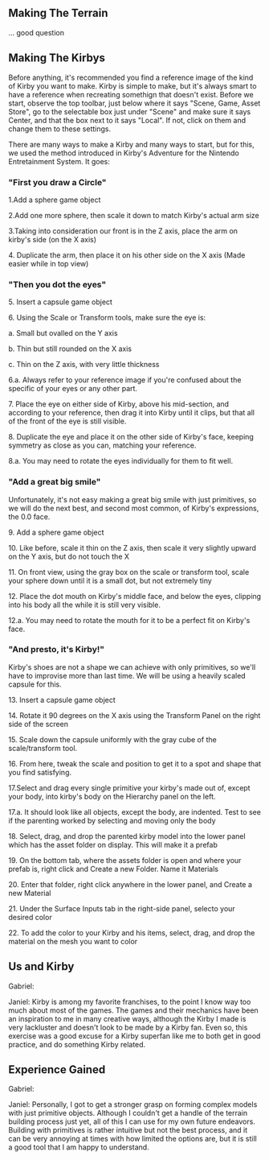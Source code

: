 <h2>Making The Terrain</h2>
<p>... good question</p>
<h2>Making The Kirbys</h2>
<p>Before anything, it's recommended you find a reference image of the kind of Kirby you want to make. Kirby is simple to make, but it's always smart to have a reference when recreating somethign that doesn't exist. Before we start, observe the top toolbar, just below where it says "Scene, Game, Asset Store", go to the selectable box just under "Scene" and make sure it says Center, and that the box next to it says "Local". If not, click on them and change them to these settings. 
</p><p>There are many ways to make a Kirby and many ways to start, but for this, we used the method introduced in Kirby's Adventure for the Nintendo Entretainment System. It goes:</p>

<h3>"First you draw a Circle"</h3>
<p>1.Add a sphere game object</p>
<p>2.Add one more sphere, then scale it down to match Kirby's actual arm size</p>
<p>3.Taking into consideration our front is in the Z axis, place the arm on kirby's side (on the X axis)</p>
<p>4. Duplicate the arm, then place it on his other side on the X axis (Made easier while in top view)</p>

<h3>"Then you dot the eyes"</h3>
<p>5. Insert a capsule game object</p>
<p>6. Using the Scale or Transform tools, make sure the eye is:</p>
<p>a. Small but ovalled on the Y axis</p>
<p>b. Thin but still rounded on the X axis</p>
<p>c. Thin on the Z axis, with very little thickness</p>
<p>6.a. Always refer to your reference image if you're confused about the specific of your eyes or any other part.</p>
<p>7. Place the eye on either side of Kirby, above his mid-section, and according to your reference, then drag it into Kirby until it clips, but that all of the front of the eye is still visible.</p>
<p>8. Duplicate the eye and place it on the other side of Kirby's face, keeping symmetry as close as you can, matching your reference.</p>
<p>8.a. You may need to rotate the eyes individually for them to fit well.</p>


<h3>"Add a great big smile"</h3>
<p>Unfortunately, it's not easy making a great big smile with just primitives, so we will do the next best, and second most common, of Kirby's expressions, the 0.0 face.</p>
<p>9. Add a sphere game object</p>
<p>10. Like before, scale it thin on the Z axis, then scale it very slightly upward on the Y axis, but do not touch the X</p>
<p>11. On front view, using the gray box on the scale or transform tool, scale your sphere down until it is a small dot, but not extremely tiny</p>
<p>12. Place the dot mouth on Kirby's middle face, and below the eyes, clipping into his body all the while it is still very visible.</p>
<p>12.a. You may need to rotate the mouth for it to be a perfect fit on Kirby's face.</p>


<h3>"And presto, it's Kirby!"</h3>
<p>Kirby's shoes are not a shape we can achieve with only primitives, so we'll have to improvise more than last time. We will be using a heavily scaled capsule for this.</p>
<p>13. Insert a capsule game object</p>
<p>14. Rotate it 90 degrees on the X axis using the Transform Panel on the right side of the screen</p>
<p>15. Scale down the capsule uniformly with the gray cube of the scale/transform tool.</p>
<p>16. From here, tweak the scale and position to get it to a spot and shape that you find satisfying.</p>
<p>17.Select and drag every single primitive your kirby's made out of, except your body, into kirby's body on the Hierarchy panel on the left.</p>
<p>17.a. It should look like all objects, except the body, are indented. Test to see if the parenting worked by selecting and moving only the body</p>
<p>18. Select, drag, and drop the parented kirby model into the lower panel which has the asset folder on display. This will make it a prefab</p>
<p>19. On the bottom tab, where the assets folder is open and where your prefab is, right click and Create a new Folder. Name it Materials</p>
<p>20. Enter that folder, right click anywhere in the lower panel, and Create a new Material</p>
<p>21. Under the Surface Inputs tab in the right-side panel, selecto your desired color</p>
<p>22. To add the color to your Kirby and his items, select, drag, and drop the material on the mesh you want to color</p>






<h2>Us and Kirby</h2>

<p>Gabriel: </p>

<p>Janiel: Kirby is among my favorite franchises, to the point I know way too much about most of the games. The games and their mechanics have been an inspiration to me in many creative ways, although the Kirby I made is very lackluster and doesn't look to be made by a Kirby fan. Even so, this exercise was a good excuse for a Kirby superfan like me to both get in good practice, and do something Kirby related.</p>
<h2>Experience Gained</h2>

<p>Gabriel: </p>

<p>Janiel: Personally, I got to get a stronger grasp on forming complex models with just primitive objects. Although I couldn't get a handle of the terrain building process just yet, all of this I can use for my own future endeavors. Building with primitives is rather intuitive but not the best process, and it can be very annoying at times with how limited the options are, but it is still a good tool that I am happy to understand. </p>




